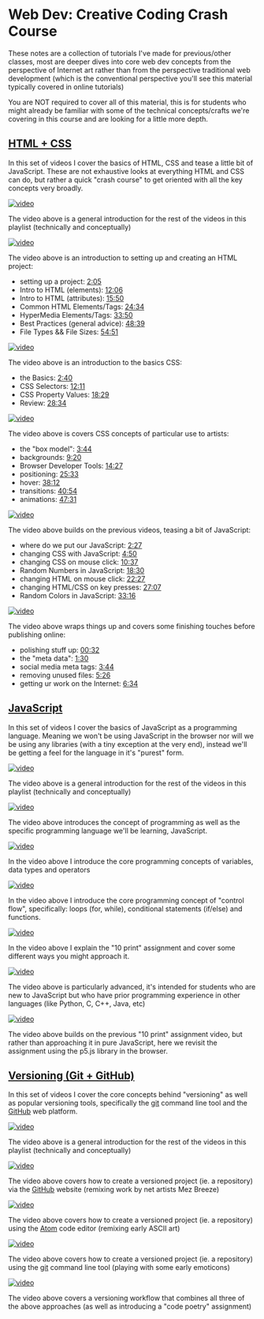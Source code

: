# Web Dev: Creative Coding Crash Course

These notes are a collection of tutorials I've made for previous/other classes, most are deeper dives into core web dev concepts from the perspective of Internet art rather than from the perspective traditional web development (which is the conventional perspective you'll see this material typically covered in online tutorials)

You are NOT required to cover all of this material, this is for students who might already be familiar with some of the technical concepts/crafts we're covering in this course and are looking for a little more depth.

## [HTML + CSS](https://www.youtube.com/playlist?list=PLoQrXDiSBWYEBMAhY-IkChuaUJ3_lE04o)

In this set of videos I cover the basics of HTML, CSS and tease a little bit of JavaScript. These are not exhaustive looks at everything HTML and CSS can do, but rather a quick "crash course" to get oriented with all the key concepts very broadly.

[![video](https://i3.ytimg.com/vi/n44uu9gCpvg/hqdefault.jpg)](https://www.youtube.com/watch?v=n44uu9gCpvg&list=PLoQrXDiSBWYEBMAhY-IkChuaUJ3_lE04o&index=1)

The video above is a general introduction for the rest of the videos in this playlist (technically and conceptually)

[![video](https://i3.ytimg.com/vi/n9DjZRNdDlM/hqdefault.jpg)](https://www.youtube.com/watch?v=n9DjZRNdDlM&list=PLoQrXDiSBWYEBMAhY-IkChuaUJ3_lE04o&index=2)

The video above is an introduction to setting up and creating an HTML project:
- setting up a project: [2:05](https://www.youtube.com/watch?v=n9DjZRNdDlM&list=PLoQrXDiSBWYEBMAhY-IkChuaUJ3_lE04o&index=2&t=125s)
- Intro to HTML (elements): [12:06](https://www.youtube.com/watch?v=n9DjZRNdDlM&list=PLoQrXDiSBWYEBMAhY-IkChuaUJ3_lE04o&index=2&t=726s)
- Intro to HTML (attributes): [15:50](https://www.youtube.com/watch?v=n9DjZRNdDlM&list=PLoQrXDiSBWYEBMAhY-IkChuaUJ3_lE04o&index=2&t=950s)
- Common HTML Elements/Tags: [24:34](https://www.youtube.com/watch?v=n9DjZRNdDlM&list=PLoQrXDiSBWYEBMAhY-IkChuaUJ3_lE04o&index=2&t=1474s)
- HyperMedia Elements/Tags: [33:50](https://www.youtube.com/watch?v=n9DjZRNdDlM&list=PLoQrXDiSBWYEBMAhY-IkChuaUJ3_lE04o&index=2&t=2030s)
- Best Practices (general advice): [48:39](https://www.youtube.com/watch?v=n9DjZRNdDlM&list=PLoQrXDiSBWYEBMAhY-IkChuaUJ3_lE04o&index=2&t=2919s)
- File Types && File Sizes: [54:51](https://www.youtube.com/watch?v=n9DjZRNdDlM&list=PLoQrXDiSBWYEBMAhY-IkChuaUJ3_lE04o&index=2&t=3291s)

[![video](https://i3.ytimg.com/vi/mRP2EuxWGqQ/hqdefault.jpg)](https://www.youtube.com/watch?v=mRP2EuxWGqQ&list=PLoQrXDiSBWYEBMAhY-IkChuaUJ3_lE04o&index=3)

The video above is an introduction to the basics CSS:
- the Basics: [2:40](https://www.youtube.com/watch?v=mRP2EuxWGqQ&list=PLoQrXDiSBWYEBMAhY-IkChuaUJ3_lE04o&index=3&t=160s)
- CSS Selectors: [12:11](https://www.youtube.com/watch?v=mRP2EuxWGqQ&list=PLoQrXDiSBWYEBMAhY-IkChuaUJ3_lE04o&index=3&t=731s)
- CSS Property Values: [18:29](https://www.youtube.com/watch?v=mRP2EuxWGqQ&list=PLoQrXDiSBWYEBMAhY-IkChuaUJ3_lE04o&index=3&t=1109s)
- Review: [28:34](https://www.youtube.com/watch?v=mRP2EuxWGqQ&list=PLoQrXDiSBWYEBMAhY-IkChuaUJ3_lE04o&index=3&t=1714s)

[![video](https://i3.ytimg.com/vi/QhZip9tkhO8/hqdefault.jpg)](https://www.youtube.com/watch?v=QhZip9tkhO8&list=PLoQrXDiSBWYEBMAhY-IkChuaUJ3_lE04o&index=4)

The video above is covers CSS concepts of particular use to artists:

- the "box model": [3:44](https://www.youtube.com/watch?v=QhZip9tkhO8&list=PLoQrXDiSBWYEBMAhY-IkChuaUJ3_lE04o&index=4&t=224s)
- backgrounds: [9:20](https://www.youtube.com/watch?v=QhZip9tkhO8&list=PLoQrXDiSBWYEBMAhY-IkChuaUJ3_lE04o&index=4&t=560s)
- Browser Developer Tools: [14:27](https://www.youtube.com/watch?v=QhZip9tkhO8&list=PLoQrXDiSBWYEBMAhY-IkChuaUJ3_lE04o&index=4&t=867s)
- positioning: [25:33](https://www.youtube.com/watch?v=QhZip9tkhO8&list=PLoQrXDiSBWYEBMAhY-IkChuaUJ3_lE04o&index=4&t=1533s)
- hover: [38:12](https://www.youtube.com/watch?v=QhZip9tkhO8&list=PLoQrXDiSBWYEBMAhY-IkChuaUJ3_lE04o&index=4&t=2292s)
- transitions: [40:54](https://www.youtube.com/watch?v=QhZip9tkhO8&list=PLoQrXDiSBWYEBMAhY-IkChuaUJ3_lE04o&index=4&t=2454s)
- animations: [47:31](https://www.youtube.com/watch?v=QhZip9tkhO8&list=PLoQrXDiSBWYEBMAhY-IkChuaUJ3_lE04o&index=4&t=2851s)

[![video](https://i3.ytimg.com/vi/hM847eaI6rM/hqdefault.jpg)](https://www.youtube.com/watch?v=hM847eaI6rM&list=PLoQrXDiSBWYEBMAhY-IkChuaUJ3_lE04o&index=5)

The video above builds on the previous videos, teasing a bit of JavaScript:

- where do we put our JavaScript: [2:27](https://www.youtube.com/watch?v=hM847eaI6rM&list=PLoQrXDiSBWYEBMAhY-IkChuaUJ3_lE04o&index=5&t=147s)
- changing CSS with JavaScript: [4:50](https://www.youtube.com/watch?v=hM847eaI6rM&list=PLoQrXDiSBWYEBMAhY-IkChuaUJ3_lE04o&index=5&t=290s)
- changing CSS on mouse click: [10:37](https://www.youtube.com/watch?v=hM847eaI6rM&list=PLoQrXDiSBWYEBMAhY-IkChuaUJ3_lE04o&index=5&t=637s)
- Random Numbers in JavaScript: [18:30](https://www.youtube.com/watch?v=hM847eaI6rM&list=PLoQrXDiSBWYEBMAhY-IkChuaUJ3_lE04o&index=5&t=1110s)
- changing HTML on mouse click: [22:27](https://www.youtube.com/watch?v=hM847eaI6rM&list=PLoQrXDiSBWYEBMAhY-IkChuaUJ3_lE04o&index=5&t=1347s)
- changing HTML/CSS on key presses: [27:07](https://www.youtube.com/watch?v=hM847eaI6rM&list=PLoQrXDiSBWYEBMAhY-IkChuaUJ3_lE04o&index=5&t=1627s)
- Random Colors in JavaScript: [33:16](https://www.youtube.com/watch?v=hM847eaI6rM&list=PLoQrXDiSBWYEBMAhY-IkChuaUJ3_lE04o&index=5&t=1996s)

[![video](https://i3.ytimg.com/vi/2yDTGXqAw9I/hqdefault.jpg)](https://www.youtube.com/watch?v=2yDTGXqAw9I&list=PLoQrXDiSBWYEBMAhY-IkChuaUJ3_lE04o&index=6)

The video above wraps things up and covers some finishing touches before publishing online:

- polishing stuff up: [00:32](https://www.youtube.com/watch?v=2yDTGXqAw9I&list=PLoQrXDiSBWYEBMAhY-IkChuaUJ3_lE04o&index=6&t=32s)
- the "meta data": [1:30](https://www.youtube.com/watch?v=2yDTGXqAw9I&list=PLoQrXDiSBWYEBMAhY-IkChuaUJ3_lE04o&index=6&t=90s)
- social media meta tags: [3:44](https://www.youtube.com/watch?v=2yDTGXqAw9I&list=PLoQrXDiSBWYEBMAhY-IkChuaUJ3_lE04o&index=6&t=224s)
- removing unused files: [5:26](https://www.youtube.com/watch?v=2yDTGXqAw9I&list=PLoQrXDiSBWYEBMAhY-IkChuaUJ3_lE04o&index=6&t=326s)
- getting ur work on the Internet: [6:34](https://www.youtube.com/watch?v=2yDTGXqAw9I&list=PLoQrXDiSBWYEBMAhY-IkChuaUJ3_lE04o&index=6&t=394s)

## [JavaScript](https://www.youtube.com/playlist?list=PLoQrXDiSBWYEVkKxjyFRWkACP9LoPzKqH)

In this set of videos I cover the basics of JavaScript as a programming language. Meaning we won't be using JavaScript in the browser nor will we be using any libraries (with a tiny exception at the very end), instead we'll be getting a feel for the language in it's "purest" form.

[![video](https://i3.ytimg.com/vi/akXLBblQ_A4/hqdefault.jpg)](https://www.youtube.com/watch?v=akXLBblQ_A4&list=PLoQrXDiSBWYEVkKxjyFRWkACP9LoPzKqH&index=1)

The video above is a general introduction for the rest of the videos in this playlist (technically and conceptually)

[![video](https://i3.ytimg.com/vi/AkvHp4G7tIQ/hqdefault.jpg)](https://www.youtube.com/watch?v=AkvHp4G7tIQ&list=PLoQrXDiSBWYEVkKxjyFRWkACP9LoPzKqH&index=2)

The video above introduces the concept of programming as well as the specific programming language we'll be learning, JavaScript.

[![video](https://i3.ytimg.com/vi/9DXsy1weimo/hqdefault.jpg)](https://www.youtube.com/watch?v=9DXsy1weimo&list=PLoQrXDiSBWYEVkKxjyFRWkACP9LoPzKqH&index=3)

In the video above I introduce the core programming concepts of variables, data types and operators

[![video](https://i3.ytimg.com/vi/dEdBmyq9WjU/hqdefault.jpg)](https://www.youtube.com/watch?v=dEdBmyq9WjU&list=PLoQrXDiSBWYEVkKxjyFRWkACP9LoPzKqH&index=4)

In the video above I introduce the core programming concept of "control flow", specifically: loops (for, while), conditional statements (if/else) and functions.

[![video](https://i3.ytimg.com/vi/76HkX4uqVvU/hqdefault.jpg)](https://www.youtube.com/watch?v=76HkX4uqVvU&list=PLoQrXDiSBWYEVkKxjyFRWkACP9LoPzKqH&index=5)

In the video above I explain the "10 print" assignment and cover some different ways you might approach it.

[![video](https://i3.ytimg.com/vi/vOCMjc00QSI/hqdefault.jpg)](https://www.youtube.com/watch?v=vOCMjc00QSI&list=PLoQrXDiSBWYEVkKxjyFRWkACP9LoPzKqH&index=6)

The video above is particularly advanced, it's intended for students who are new to JavaScript but who have prior programming experience in other languages (like Python, C, C++, Java, etc)

[![video](https://i3.ytimg.com/vi/_hDC7g3YwV0/hqdefault.jpg)](https://www.youtube.com/watch?v=_hDC7g3YwV0&list=PLoQrXDiSBWYEVkKxjyFRWkACP9LoPzKqH&index=7)

The video above builds on the previous "10 print" assignment video, but rather than approaching it in pure JavaScript, here we revisit the assignment using the p5.js library in the browser.


## [Versioning (Git + GitHub)](https://www.youtube.com/playlist?list=PLoQrXDiSBWYGFfbXdY55DfpyZyZavjSAz)

In this set of videos I cover the core concepts behind "versioning" as well as popular versioning tools, specifically the [git](https://git-scm.com/) command line tool and the [GitHub](https://github.com/) web platform.

[![video](https://i3.ytimg.com/vi/knudcIamS8M/hqdefault.jpg)](https://www.youtube.com/watch?v=knudcIamS8M&list=PLoQrXDiSBWYGFfbXdY55DfpyZyZavjSAz&index=1)

The video above is a general introduction for the rest of the videos in this playlist (technically and conceptually)

[![video](https://i3.ytimg.com/vi/7WTS7XLwx8o/hqdefault.jpg)](https://www.youtube.com/watch?v=7WTS7XLwx8o&list=PLoQrXDiSBWYGFfbXdY55DfpyZyZavjSAz&index=2)

The video above covers how to create a versioned project (ie. a repository) via the [GitHub](https://github.com/) website (remixing work by net artists Mez Breeze)

[![video](https://i3.ytimg.com/vi/OszSGgrRWfg/hqdefault.jpg)](https://www.youtube.com/watch?v=OszSGgrRWfg&list=PLoQrXDiSBWYGFfbXdY55DfpyZyZavjSAz&index=3)

The video above covers how to create a versioned project (ie. a repository) using the [Atom](https://atom.io/) code editor (remixing early ASCII art)

[![video](https://i3.ytimg.com/vi/t5GDeYHHUZ0/hqdefault.jpg)](https://www.youtube.com/watch?v=t5GDeYHHUZ0&list=PLoQrXDiSBWYGFfbXdY55DfpyZyZavjSAz&index=4)

The video above covers how to create a versioned project (ie. a repository) using the [git](https://git-scm.com/) command line tool (playing with some early emoticons)

[![video](https://i3.ytimg.com/vi/GXOmFXLCq7Y/hqdefault.jpg)](https://www.youtube.com/watch?v=GXOmFXLCq7Y&list=PLoQrXDiSBWYGFfbXdY55DfpyZyZavjSAz&index=5)

The video above covers a versioning workflow that combines all three of the above approaches (as well as introducing a "code poetry" assignment)
